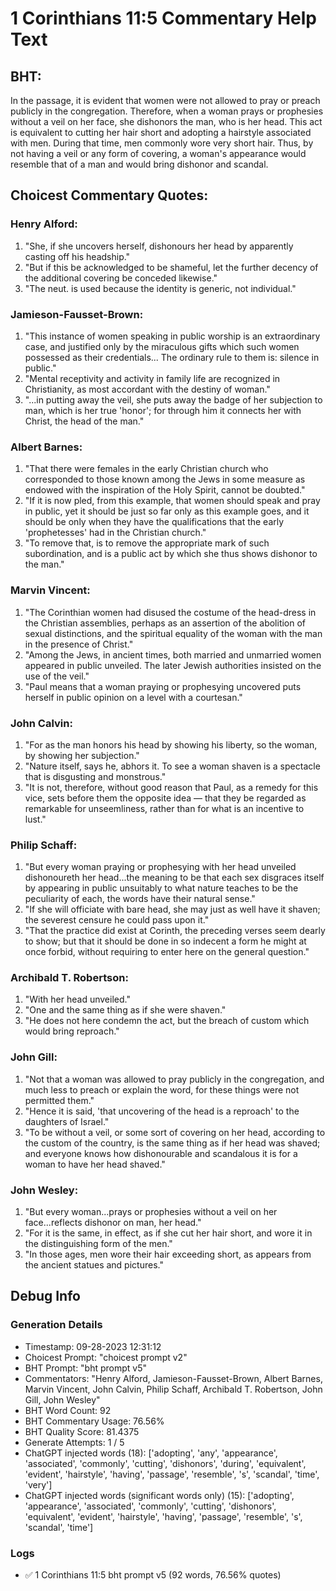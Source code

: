 # 1 Corinthians 11:5 Commentary Help Text

## BHT:
In the passage, it is evident that women were not allowed to pray or preach publicly in the congregation. Therefore, when a woman prays or prophesies without a veil on her face, she dishonors the man, who is her head. This act is equivalent to cutting her hair short and adopting a hairstyle associated with men. During that time, men commonly wore very short hair. Thus, by not having a veil or any form of covering, a woman's appearance would resemble that of a man and would bring dishonor and scandal.

## Choicest Commentary Quotes:
### Henry Alford:
1. "She, if she uncovers herself, dishonours her head by apparently casting off his headship."
2. "But if this be acknowledged to be shameful, let the further decency of the additional covering be conceded likewise."
3. "The neut. is used because the identity is generic, not individual."

### Jamieson-Fausset-Brown:
1. "This instance of women speaking in public worship is an extraordinary case, and justified only by the miraculous gifts which such women possessed as their credentials... The ordinary rule to them is: silence in public."
2. "Mental receptivity and activity in family life are recognized in Christianity, as most accordant with the destiny of woman."
3. "...in putting away the veil, she puts away the badge of her subjection to man, which is her true 'honor'; for through him it connects her with Christ, the head of the man."

### Albert Barnes:
1. "That there were females in the early Christian church who corresponded to those known among the Jews in some measure as endowed with the inspiration of the Holy Spirit, cannot be doubted."
2. "If it is now pled, from this example, that women should speak and pray in public, yet it should be just so far only as this example goes, and it should be only when they have the qualifications that the early 'prophetesses' had in the Christian church."
3. "To remove that, is to remove the appropriate mark of such subordination, and is a public act by which she thus shows dishonor to the man."

### Marvin Vincent:
1. "The Corinthian women had disused the costume of the head-dress in the Christian assemblies, perhaps as an assertion of the abolition of sexual distinctions, and the spiritual equality of the woman with the man in the presence of Christ." 
2. "Among the Jews, in ancient times, both married and unmarried women appeared in public unveiled. The later Jewish authorities insisted on the use of the veil."
3. "Paul means that a woman praying or prophesying uncovered puts herself in public opinion on a level with a courtesan."

### John Calvin:
1. "For as the man honors his head by showing his liberty, so the woman, by showing her subjection."
2. "Nature itself, says he, abhors it. To see a woman shaven is a spectacle that is disgusting and monstrous."
3. "It is not, therefore, without good reason that Paul, as a remedy for this vice, sets before them the opposite idea — that they be regarded as remarkable for unseemliness, rather than for what is an incentive to lust."

### Philip Schaff:
1. "But every woman praying or prophesying with her head unveiled dishonoureth her head...the meaning to be that each sex disgraces itself by appearing in public unsuitably to what nature teaches to be the peculiarity of each, the words have their natural sense." 
2. "If she will officiate with bare head, she may just as well have it shaven; the severest censure he could pass upon it." 
3. "That the practice did exist at Corinth, the preceding verses seem dearly to show; but that it should be done in so indecent a form he might at once forbid, without requiring to enter here on the general question."

### Archibald T. Robertson:
1. "With her head unveiled."
2. "One and the same thing as if she were shaven."
3. "He does not here condemn the act, but the breach of custom which would bring reproach."

### John Gill:
1. "Not that a woman was allowed to pray publicly in the congregation, and much less to preach or explain the word, for these things were not permitted them." 
2. "Hence it is said, 'that uncovering of the head is a reproach' to the daughters of Israel."
3. "To be without a veil, or some sort of covering on her head, according to the custom of the country, is the same thing as if her head was shaved; and everyone knows how dishonourable and scandalous it is for a woman to have her head shaved."

### John Wesley:
1. "But every woman...prays or prophesies without a veil on her face...reflects dishonor on man, her head." 
2. "For it is the same, in effect, as if she cut her hair short, and wore it in the distinguishing form of the men."
3. "In those ages, men wore their hair exceeding short, as appears from the ancient statues and pictures."


## Debug Info
### Generation Details
- Timestamp: 09-28-2023 12:31:12
- Choicest Prompt: "choicest prompt v2"
- BHT Prompt: "bht prompt v5"
- Commentators: "Henry Alford, Jamieson-Fausset-Brown, Albert Barnes, Marvin Vincent, John Calvin, Philip Schaff, Archibald T. Robertson, John Gill, John Wesley"
- BHT Word Count: 92
- BHT Commentary Usage: 76.56%
- BHT Quality Score: 81.4375
- Generate Attempts: 1 / 5
- ChatGPT injected words (18):
	['adopting', 'any', 'appearance', 'associated', 'commonly', 'cutting', 'dishonors', 'during', 'equivalent', 'evident', 'hairstyle', 'having', 'passage', 'resemble', 's', 'scandal', 'time', 'very']
- ChatGPT injected words (significant words only) (15):
	['adopting', 'appearance', 'associated', 'commonly', 'cutting', 'dishonors', 'equivalent', 'evident', 'hairstyle', 'having', 'passage', 'resemble', 's', 'scandal', 'time']

### Logs
- ✅ 1 Corinthians 11:5 bht prompt v5 (92 words, 76.56% quotes)
